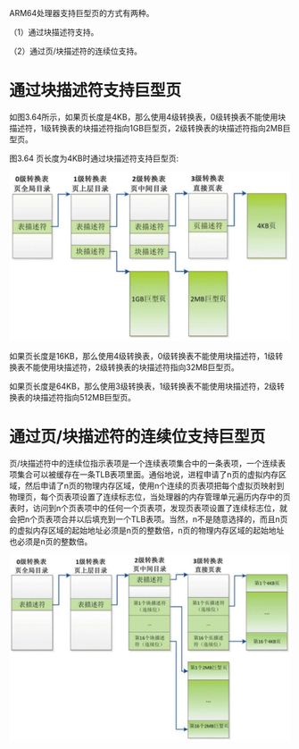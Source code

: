 
ARM64处理器支持巨型页的方式有两种。

（1）通过块描述符支持。

（2）通过页/块描述符的连续位支持。

# 通过块描述符支持巨型页

如图3.64所示，如果页长度是4KB，那么使用4级转换表，0级转换表不能使用块描述符，1级转换表的块描述符指向1GB巨型页，2级转换表的块描述符指向2MB巨型页。

图3.64 页长度为4KB时通过块描述符支持巨型页:

![2022-02-21-21-56-03.png](./images/2022-02-21-21-56-03.png)

如果页长度是16KB，那么使用4级转换表，0级转换表不能使用块描述符，1级转换表不能使用块描述符，2级转换表的块描述符指向32MB巨型页。

如果页长度是64KB，那么使用3级转换表，1级转换表不能使用块描述符，2级转换表的块描述符指向512MB巨型页。

# 通过页/块描述符的连续位支持巨型页

页/块描述符中的连续位指示表项是一个连续表项集合中的一条表项，一个连续表项集合可以被缓存在一条TLB表项里面。通俗地说，进程申请了n页的虚拟内存区域，然后申请了n页的物理内存区域，使用n个连续的页表项把每个虚拟页映射到物理页，每个页表项设置了连续标志位，当处理器的内存管理单元遍历内存中的页表时，访问到n个页表项中的任何一个页表项，发现页表项设置了连续标志位，就会把n个页表项合并以后填充到一个TLB表项。当然，n不是随意选择的，而且n页的虚拟内存区域的起始地址必须是n页的整数倍，n页的物理内存区域的起始地址也必须是n页的整数倍。



![2022-02-21-21-56-18.png](./images/2022-02-21-21-56-18.png)